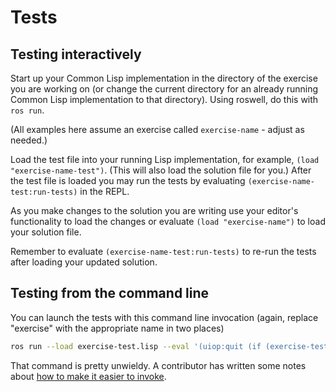 # Tests

## Testing interactively

Start up your Common Lisp implementation in the directory of the exercise you are working on (or change the current directory for an already running Common Lisp implementation to that directory).
Using roswell, do this with `ros run`.

(All examples here assume an exercise called `exercise-name` - adjust as needed.)

Load the test file into your running Lisp implementation, for example, `(load "exercise-name-test")`. 
(This will also load the solution file for you.)
After the test file is loaded you may run the tests by evaluating `(exercise-name-test:run-tests)` in the REPL.

As you make changes to the solution you are writing use your editor's functionality to load the changes or evaluate `(load "exercise-name")` to load your solution file.

Remember to evaluate `(exercise-name-test:run-tests)` to re-run the tests after loading your updated solution.

## Testing from the command line

You can launch the tests with this command line invocation (again, replace "exercise" with the appropriate name in two places)

```sh
ros run --load exercise-test.lisp --eval '(uiop:quit (if (exercise-test:run-tests) 0 1))'
```

That command is pretty unwieldy.
A contributor has written some notes about [how to make it easier to invoke](https://glennj.github.io/exercism/cli).
